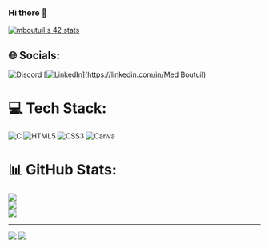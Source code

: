 ### Hi there 👋

<a href="https://github.com/oakoudad/badge42"><img src="https://badge.mediaplus.ma/greenbinary/mboutuil" alt="mboutuil's 42 stats" /></a>

## 🌐 Socials:
[![Discord](https://img.shields.io/badge/Discord-%237289DA.svg?logo=discord&logoColor=white)](https://discord.gg/ghost12ly#6253) [![LinkedIn](https://img.shields.io/badge/LinkedIn-%230077B5.svg?logo=linkedin&logoColor=white)](https://linkedin.com/in/Med Boutuil) 

# 💻 Tech Stack:
![C](https://img.shields.io/badge/c-%2300599C.svg?style=for-the-badge&logo=c&logoColor=white) ![HTML5](https://img.shields.io/badge/html5-%23E34F26.svg?style=for-the-badge&logo=html5&logoColor=white) ![CSS3](https://img.shields.io/badge/css3-%231572B6.svg?style=for-the-badge&logo=css3&logoColor=white) ![Canva](https://img.shields.io/badge/Canva-%2300C4CC.svg?style=for-the-badge&logo=Canva&logoColor=white)
# 📊 GitHub Stats:
![](https://github-readme-stats.vercel.app/api?username=Da-ghost42&theme=dark&hide_border=false&include_all_commits=false&count_private=false)<br/>
![](https://github-readme-streak-stats.herokuapp.com/?user=Da-ghost42&theme=dark&hide_border=false)<br/>
![](https://github-readme-stats.vercel.app/api/top-langs/?username=Da-ghost42&theme=dark&hide_border=false&include_all_commits=false&count_private=false&layout=compact)

---
[![](https://visitcount.itsvg.in/api?id=Da-ghost42&icon=0&color=0)](https://visitcount.itsvg.in)
<a href="https://visitcount.itsvg.in">
  <img src="https://visitcount.itsvg.in/api?id=Da-ghost42&label=Profile%20Views&color=5&icon=2&pretty=false" />
</a>

<!-- Proudly created with GPRM ( https://gprm.itsvg.in ) -->
